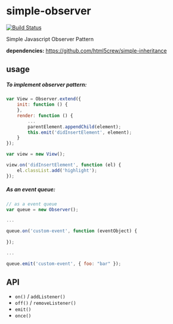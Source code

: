simple-observer
==================

[![Build Status](https://travis-ci.org/html5crew/simple-observer.svg?branch=master)](https://travis-ci.org/html5crew/simple-observer)

Simple Javascript Observer Pattern

__dependencies:__ https://github.com/html5crew/simple-inheritance

## usage

##### To implement observer pattern:
```javascript
var View = Observer.extend({
    init: function () {
    },
    render: function () {
        ...
        parentElement.appendChild(element);
        this.emit('didInsertElement', element);
    }
});

var view = new View();

view.on('didInsertElement', function (el) {
    el.classList.add('highlight');
});
```

##### As an event queue:

```javascript
// as a event queue
var queue = new Observer();

...

queue.on('custom-event', function (eventObject) {
    
});

...

queue.emit('custom-event', { foo: "bar" });
```


## API

- `on()` / `addListener()`
- `off()` / `removeListener()`
- `emit()`
- `once()`
